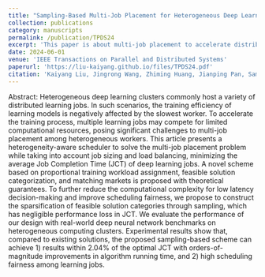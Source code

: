 ```yaml
---
title: "Sampling-Based Multi-Job Placement for Heterogeneous Deep Learning Clusters"
collection: publications
category: manuscripts
permalink: /publication/TPDS24
excerpt: 'This paper is about multi-job placement to accelerate distributed deep learning in data center networks.'
date: 2024-06-01
venue: 'IEEE Transactions on Parallel and Distributed Systems'
paperurl: 'https://liu-kaiyang.github.io/files/TPDS24.pdf'
citation: 'Kaiyang Liu, Jingrong Wang, Zhiming Huang, Jianping Pan, Sampling-based multi-job placement for heterogeneous deep learning clusters, IEEE Transactions on Parallel and Distributed Systems, vol. 35, no. 6, pp. 874–888, 2024.'
---
```


Abstract: Heterogeneous deep learning clusters commonly host a variety of distributed learning jobs. In such scenarios, the training efficiency of learning models is negatively affected by the slowest worker. To accelerate the training process, multiple learning jobs may compete for limited computational resources, posing significant challenges to multi-job placement among heterogeneous workers. This article presents a heterogeneity-aware scheduler to solve the multi-job placement problem while taking into account job sizing and load balancing, minimizing the average Job Completion Time (JCT) of deep learning jobs. A novel scheme based on proportional training workload assignment, feasible solution categorization, and matching markets is proposed with theoretical guarantees. To further reduce the computational complexity for low latency decision-making and improve scheduling fairness, we propose to construct the sparsification of feasible solution categories through sampling, which has negligible performance loss in JCT. We evaluate the performance of our design with real-world deep neural network benchmarks on heterogeneous computing clusters. Experimental results show that, compared to existing solutions, the proposed sampling-based scheme can achieve 1) results within 2.04% of the optimal JCT with orders-of-magnitude improvements in algorithm running time, and 2) high scheduling fairness among learning jobs.
